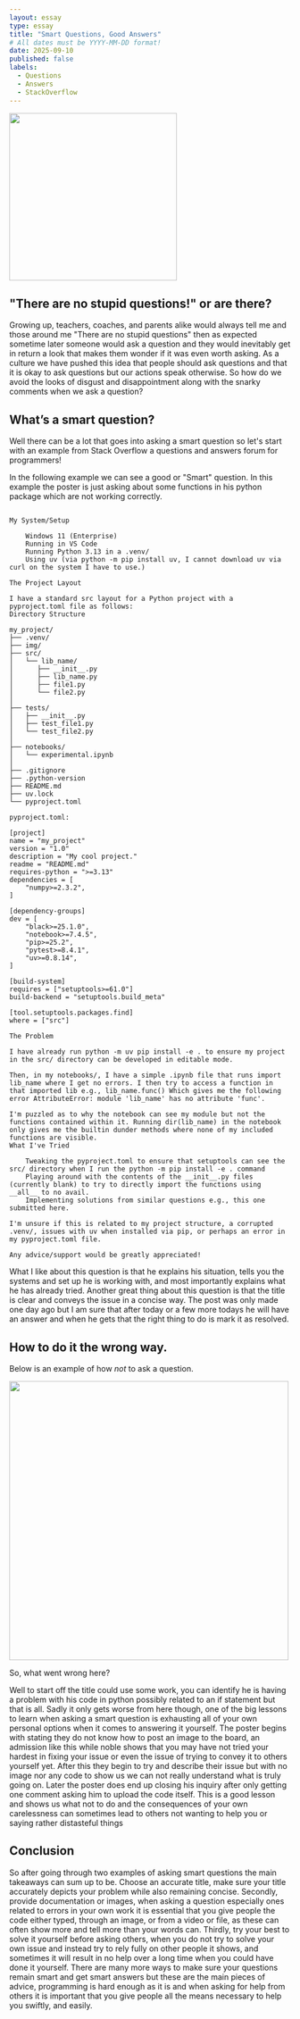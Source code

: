 ```yaml
---
layout: essay
type: essay
title: "Smart Questions, Good Answers"
# All dates must be YYYY-MM-DD format!
date: 2025-09-10
published: false
labels:
  - Questions
  - Answers
  - StackOverflow
---
```


<img width="300px" class="rounded float-start pe-4" src="../img/smart-questions/rtfm.png">


  
## "There are no stupid questions!" or are there?

Growing up, teachers, coaches, and parents alike would always tell me and those around me "There are no stupid questions" then as expected sometime later someone would ask a question and they would inevitably get in return a look that makes them wonder if it was even worth asking. As a culture we have pushed this idea that people should ask questions and that it is okay to ask questions but our actions speak otherwise. So how do we avoid the looks of disgust and disappointment along with the snarky comments when we ask a question?

## What’s a smart question?

Well there can be a lot that goes into asking a smart question so let's start with an example from Stack Overflow a questions and answers forum for programmers!

In the following example we can see a good or "Smart" question. In this example the poster is just asking about some functions in his python package which are not working correctly.

```

My System/Setup

    Windows 11 (Enterprise)
    Running in VS Code
    Running Python 3.13 in a .venv/
    Using uv (via python -m pip install uv, I cannot download uv via curl on the system I have to use.)

The Project Layout

I have a standard src layout for a Python project with a pyproject.toml file as follows:
Directory Structure

my_project/
├── .venv/
├── img/
├── src/
│   └── lib_name/
│      ├── __init__.py
│      ├── lib_name.py
│      ├── file1.py
│      └── file2.py
│
├── tests/
│   ├── __init__.py
│   ├── test_file1.py
│   └── test_file2.py
│
├── notebooks/
│   └── experimental.ipynb
│
├── .gitignore
├── .python-version
├── README.md
├── uv.lock
└── pyproject.toml

pyproject.toml:

[project]
name = "my_project"
version = "1.0"
description = "My cool project."
readme = "README.md"
requires-python = ">=3.13"
dependencies = [
    "numpy>=2.3.2",
]

[dependency-groups]
dev = [
    "black>=25.1.0",
    "notebook>=7.4.5",
    "pip>=25.2",
    "pytest>=8.4.1",
    "uv>=0.8.14",
]

[build-system]
requires = ["setuptools>=61.0"]
build-backend = "setuptools.build_meta"

[tool.setuptools.packages.find]
where = ["src"]

The Problem

I have already run python -m uv pip install -e . to ensure my project in the src/ directory can be developed in editable mode.

Then, in my notebooks/, I have a simple .ipynb file that runs import lib_name where I get no errors. I then try to access a function in that imported lib e.g., lib_name.func() Which gives me the following error AttributeError: module 'lib_name' has no attribute 'func'.

I'm puzzled as to why the notebook can see my module but not the functions contained within it. Running dir(lib_name) in the notebook only gives me the builtin dunder methods where none of my included functions are visible.
What I've Tried

    Tweaking the pyproject.toml to ensure that setuptools can see the src/ directory when I run the python -m pip install -e . command
    Playing around with the contents of the __init__.py files (currently blank) to try to directly import the functions using __all__ to no avail.
    Implementing solutions from similar questions e.g., this one submitted here.

I'm unsure if this is related to my project structure, a corrupted .venv/, issues with uv when installed via pip, or perhaps an error in my pyproject.toml file.

Any advice/support would be greatly appreciated!

```

What I like about this question is that he explains his situation, tells you the systems and set up he is working with, and most importantly explains what he has already tried. Another great thing about this question is that the title is clear and conveys the issue in a concise way. The post was only made one day ago but I am sure that after today or a few more todays he will have an answer and when he gets that the right thing to do is mark it as resolved.

## How to do it the wrong way.

Below is an example of how *not* to ask a question.

<img width="500px" class="rounded float-start pe-4" src ="../img/smart-questions/badquestionStackO.png">

So, what went wrong here?

Well to start off the title could use some work, you can identify he is having a problem with his code in python possibly related to an if statement but that is all. Sadly it only gets worse from here though, one of the big lessons to learn when asking a smart question is exhausting all of your own personal options when it comes to answering it yourself. The poster begins with stating they do not know how to post an image to the board, an admission like this while noble shows that you may have not tried your hardest in fixing your issue or even the issue of trying to convey it to others yourself yet. After this they begin to try and describe their issue but with no image nor any code to show us we can not really understand what is truly going on. Later the poster does end up closing his inquiry after only getting one comment asking him to upload the code itself. This is a good lesson and shows us what not to do and the consequences of your own carelessness can sometimes lead to others not wanting to help you or saying rather distasteful things

## Conclusion

So after going through two examples of asking smart questions the main takeaways can sum up to be. Choose an accurate title, make sure your title accurately depicts your problem while also remaining concise. Secondly, provide documentation or images, when asking a question especially ones related to errors in your own work it is essential that you give people the code either typed, through an image, or from a video or file, as these can often show more and tell more than your words can. Thirdly, try your best to solve it yourself before asking others, when you do not try to solve your own issue and instead try to rely fully on other people it shows, and sometimes it will result in no help over a long time when you could have done it yourself. There are many more ways to make sure your questions remain smart and get smart answers but these are the main pieces of advice, programming is hard enough as it is and when asking for help from others it is important that you give people all the means necessary to help you swiftly, and easily.
